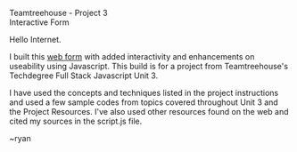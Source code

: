 Teamtreehouse - Project 3<br />
Interactive Form

Hello Internet.

I built this [web form](https://ragatep.github.io/Interactive_Form/) with added interactivity and enhancements on useability using Javascript. This build is for a project from Teamtreehouse's Techdegree Full Stack Javascript Unit 3. 

I have used the concepts and techniques listed in the project instructions and used a few sample codes from topics covered throughout Unit 3 and the Project Resources. I've also used other resources found on the web and cited my sources in the script.js file.

~ryan
